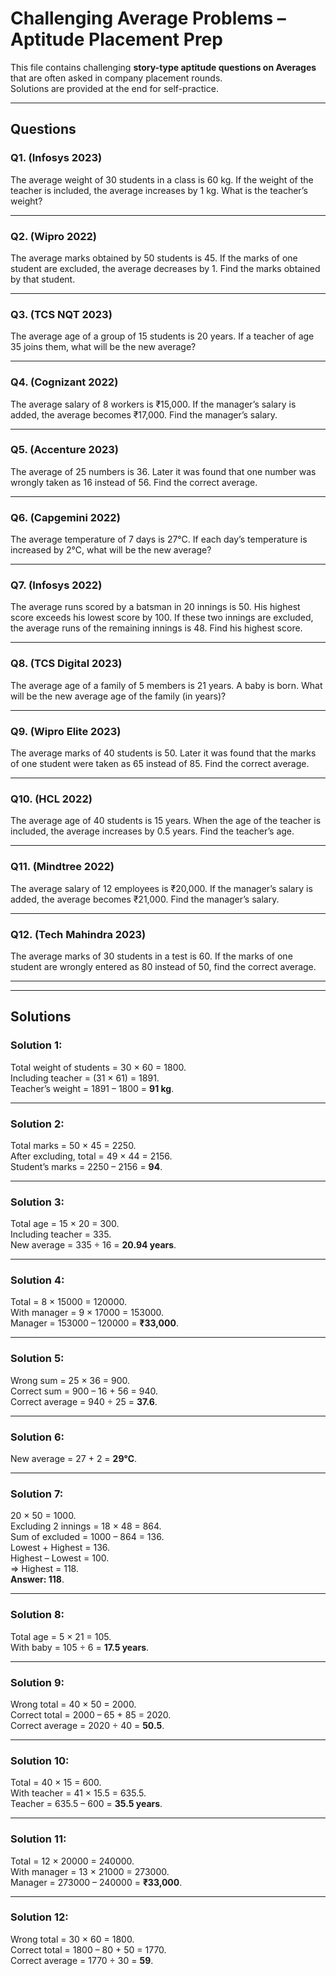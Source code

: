 
# Challenging Average Problems – Aptitude Placement Prep

This file contains challenging **story-type aptitude questions on Averages** that are often asked in company placement rounds.  
Solutions are provided at the end for self-practice.

---

## Questions

### Q1. (Infosys 2023)
The average weight of 30 students in a class is 60 kg. If the weight of the teacher is included, the average increases by 1 kg. What is the teacher’s weight?

---

### Q2. (Wipro 2022)
The average marks obtained by 50 students is 45. If the marks of one student are excluded, the average decreases by 1. Find the marks obtained by that student.

---

### Q3. (TCS NQT 2023)
The average age of a group of 15 students is 20 years. If a teacher of age 35 joins them, what will be the new average?

---

### Q4. (Cognizant 2022)
The average salary of 8 workers is ₹15,000. If the manager’s salary is added, the average becomes ₹17,000. Find the manager’s salary.

---

### Q5. (Accenture 2023)
The average of 25 numbers is 36. Later it was found that one number was wrongly taken as 16 instead of 56. Find the correct average.

---

### Q6. (Capgemini 2022)
The average temperature of 7 days is 27°C. If each day’s temperature is increased by 2°C, what will be the new average?

---

### Q7. (Infosys 2022)
The average runs scored by a batsman in 20 innings is 50. His highest score exceeds his lowest score by 100. If these two innings are excluded, the average runs of the remaining innings is 48. Find his highest score.

---

### Q8. (TCS Digital 2023)
The average age of a family of 5 members is 21 years. A baby is born. What will be the new average age of the family (in years)?

---

### Q9. (Wipro Elite 2023)
The average marks of 40 students is 50. Later it was found that the marks of one student were taken as 65 instead of 85. Find the correct average.

---

### Q10. (HCL 2022)
The average age of 40 students is 15 years. When the age of the teacher is included, the average increases by 0.5 years. Find the teacher’s age.

---

### Q11. (Mindtree 2022)
The average salary of 12 employees is ₹20,000. If the manager’s salary is added, the average becomes ₹21,000. Find the manager’s salary.

---

### Q12. (Tech Mahindra 2023)
The average marks of 30 students in a test is 60. If the marks of one student are wrongly entered as 80 instead of 50, find the correct average.

---

---

## Solutions

### Solution 1:
Total weight of students = 30 × 60 = 1800.  
Including teacher = (31 × 61) = 1891.  
Teacher’s weight = 1891 – 1800 = **91 kg**.

---

### Solution 2:
Total marks = 50 × 45 = 2250.  
After excluding, total = 49 × 44 = 2156.  
Student’s marks = 2250 – 2156 = **94**.

---

### Solution 3:
Total age = 15 × 20 = 300.  
Including teacher = 335.  
New average = 335 ÷ 16 = **20.94 years**.

---

### Solution 4:
Total = 8 × 15000 = 120000.  
With manager = 9 × 17000 = 153000.  
Manager = 153000 – 120000 = **₹33,000**.

---

### Solution 5:
Wrong sum = 25 × 36 = 900.  
Correct sum = 900 – 16 + 56 = 940.  
Correct average = 940 ÷ 25 = **37.6**.

---

### Solution 6:
New average = 27 + 2 = **29°C**.

---

### Solution 7:
20 × 50 = 1000.  
Excluding 2 innings = 18 × 48 = 864.  
Sum of excluded = 1000 – 864 = 136.  
Lowest + Highest = 136.  
Highest – Lowest = 100.  
=> Highest = 118.  
**Answer: 118**.

---

### Solution 8:
Total age = 5 × 21 = 105.  
With baby = 105 ÷ 6 = **17.5 years**.

---

### Solution 9:
Wrong total = 40 × 50 = 2000.  
Correct total = 2000 – 65 + 85 = 2020.  
Correct average = 2020 ÷ 40 = **50.5**.

---

### Solution 10:
Total = 40 × 15 = 600.  
With teacher = 41 × 15.5 = 635.5.  
Teacher = 635.5 – 600 = **35.5 years**.

---

### Solution 11:
Total = 12 × 20000 = 240000.  
With manager = 13 × 21000 = 273000.  
Manager = 273000 – 240000 = **₹33,000**.

---

### Solution 12:
Wrong total = 30 × 60 = 1800.  
Correct total = 1800 – 80 + 50 = 1770.  
Correct average = 1770 ÷ 30 = **59**.
